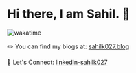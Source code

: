 #  Hi there, I am Sahil. 👋
![wakatime](https://wakatime.com/badge/user/bd368bb8-3ce0-4454-af90-46861e91e98c.svg)

✏️ You can find my blogs at: [sahilk027.blog](https://www.sahilk027.blog/)

🔗 Let's Connect: [linkedin-sahilk027](https://www.linkedin.com/in/sahilk027/)
